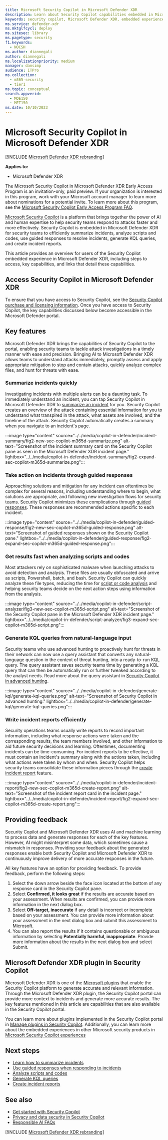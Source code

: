 ```yaml
---
title: Microsoft Security Copilot in Microsoft Defender XDR
description: Learn about Security Copilot capabilities embedded in Microsoft Defender XDR.
keywords: security copilot, Microsoft Defender XDR, embedded experience, incident summary, script analyzer, script analysis, query assistant, m365, incident report, guided response, incident response automated, automatic incident response, summarize incidents, summarize incident report, plugins, Microsoft plugins
ms.service: defender-xdr
ms.mktglfcycl: deploy
ms.sitesec: library
ms.pagetype: security
f1.keywords:
  - NOCSH
ms.author: diannegali
author: diannegali
ms.localizationpriority: medium
manager: dansimp
audience: ITPro
ms.collection: 
  - m365-security
  - tier1
ms.topic: conceptual
search.appverid:
  - MOE150
  - MET150
ms.date: 10/10/2023
---
```


# Microsoft Security Copilot in Microsoft Defender XDR

[!INCLUDE [Microsoft Defender XDR rebranding](../includes/microsoft-defender.md)]

**Applies to:**

- Microsoft Defender XDR

The Microsoft Security Copilot in Microsoft Defender XDR Early Access Program is an invitation-only, paid preview. If your organization is interested in this program, work with your Microsoft account manager to learn more about nominations for a potential invite. To learn more about this program, see the [Microsoft Security Copilot Early Access Program FAQ](/security-copilot/faq-security-copilot).

[Microsoft Security Copilot](/security-copilot/microsoft-security-copilot) is a platform that brings together the power of AI and human expertise to help security teams respond to attacks faster and more effectively. Security Copilot is embedded in Microsoft Defender XDR for security teams to efficiently summarize incidents, analyze scripts and codes, use guided responses to resolve incidents, generate KQL queries, and create incident reports.

This article provides an overview for users of the Security Copilot embedded experience in Microsoft Defender XDR, including steps to access, key capabilities, and links that detail these capabilities.

<a name='access-security-copilot-in-microsoft-365-defender'></a>

## Access Security Copilot in Microsoft Defender XDR

To ensure that you have access to Security Copilot, see the [Security Copilot purchase and licensing information](/security-copilot/faq-security-copilot). Once you have access to Security Copilot, the key capabilities discussed below become accessible in the Microsoft Defender portal.

## Key features

Microsoft Defender XDR brings the capabilities of Security Copilot to the portal, enabling security teams to tackle attack investigations in a timely manner with ease and precision. Bringing AI to Microsoft Defender XDR allows teams to understand attacks immediately, promptly assess and apply appropriate mitigation to stop and contain attacks, quickly analyze complex files, and hunt for threats with ease.

### Summarize incidents quickly

Investigating incidents with multiple alerts can be a daunting task. To immediately understand an incident, you can tap Security Copilot in Microsoft Defender XDR to [summarize an incident](security-copilot-m365d-incident-summary.md) for you. Security Copilot creates an overview of the attack containing essential information for you to understand what transpired in the attack, what assets are involved, and the timeline of the attack. Security Copilot automatically creates a summary when you navigate to an incident's page.

:::image type="content" source="../../media/copilot-in-defender/incident-summary/fig2-new-sec-copilot-m365d-summarize.png" alt-text="Screenshot of the incident summary card on the Security Copilot pane as seen in the Microsoft Defender XDR incident page." lightbox="../../media/copilot-in-defender/incident-summary/fig2-expand-sec-copilot-m365d-summarize.png":::

### Take action on incidents through guided responses

Approaching solutions and mitigation for any incident can oftentimes be complex for several reasons, including understanding where to begin, what solutions are appropriate, and following new investigation flows for security teams. Security Copilot minimizes these complications through [guided responses](security-copilot-m365d-guided-response.md). These responses are recommended actions specific to each incident.

:::image type="content" source="../../media/copilot-in-defender/guided-response/fig2-new-sec-copilot-m365d-guided-response.png" alt-text="Screenshot of guided responses shown on the Security Copilot pane." lightbox="../../media/copilot-in-defender/guided-response/fig2-expand-sec-copilot-m365d-guided-response.png":::

### Get results fast when analyzing scripts and codes

Most attackers rely on sophisticated malware when launching attacks to avoid detection and analysis. These files are usually obfuscated and arrive as scripts, Powershell, batch, and bash. Security Copilot can quickly analyze these file types, reducing the time for [script or code analysis](security-copilot-m365d-script-analysis.md) and helping security teams decide on the next action steps using information from the analysis.

:::image type="content" source="../../media/copilot-in-defender/script-analyzer/fig3-new-sec-copilot-m365d-script.png" alt-text="Screenshot of the Security Copilot pane in the Microsoft Defender XDR incident page." lightbox="../../media/copilot-in-defender/script-analyzer/fig3-expand-sec-copilot-m365d-script.png":::

### Generate KQL queries from natural-language input

Security teams who use advanced hunting to proactively hunt for threats in their network can now use a query assistant that converts any natural-language question in the context of threat hunting, into a ready-to-run KQL query. The query assistant saves security teams time by generating a KQL query that can then be automatically run or further tweaked according to the analyst needs. Read more about the query assistant in [Security Copilot in advanced hunting](advanced-hunting-security-copilot.md).

:::image type="content" source="../../media/copilot-in-defender/generate-kql/generate-kql-queries.png" alt-text="Screenshot of Security Copilot in advanced hunting." lightbox="../../media/copilot-in-defender/generate-kql/generate-kql-queries.png":::

### Write incident reports efficiently

Security operations teams usually write reports to record important information, including what response actions were taken and the corresponding results, the team members involved, and other information to aid future security decisions and learning. Oftentimes, documenting incidents can be time-consuming. For incident reports to be effective, it must contain an incident's summary along with the actions taken, including what actions were taken by whom and when. Security Copilot helps security teams consolidate these information pieces through the [create incident report](security-copilot-m365d-create-incident-report.md) feature.

:::image type="content" source="../../media/copilot-in-defender/incident-report/fig2-new-sec-copilot-m365d-create-report.png" alt-text="Screenshot of the incident report card in the incident page." lightbox="../../media/copilot-in-defender/incident-report/fig2-expand-sec-copilot-m365d-create-report.png":::

## Providing feedback

Security Copilot and Microsoft Defender XDR uses AI and machine learning to process data and generate responses for each of the key features. However, AI might misinterpret some data, which sometimes cause a mismatch in responses. Providing your feedback about the generated responses enable both Security Copilot and Microsoft Defender XDR to continuously improve delivery of more accurate responses in the future.

All key features have an option for providing feedback. To provide feedback, perform the following steps:

1. Select the down arrow beside the face icon located at the bottom of any response card in the Security Copilot pane.
2. Select **Confirmed, it looks great** if the results are accurate based on your assessment. When results are confirmed, you can provide more information in the next dialog box.
3. Select **Off-target, inaccurate** if any detail is incorrect or incomplete based on your assessment. You can provide more information about your assessment in the next dialog box and submit this assessment to Microsoft.
4. You can also report the results if it contains questionable or ambiguous information by selecting **Potentially harmful, inappropriate**. Provide more information about the results in the next dialog box and select Submit.

<a name='microsoft-365-defender-plugin-in-security-copilot'></a>

## Microsoft Defender XDR plugin in Security Copilot

Microsoft Defender XDR is one of the [Microsoft plugins](/security-copilot/manage-plugins.md#microsoft-plugins) that enable the Security Copilot platform to generate accurate and relevant information. Through the Microsoft Defender XDR plugin, the Security Copilot portal can provide more context to incidents and generate more accurate results. The key features mentioned in this article are capabilities that are also available in the Security Copilot portal.

You can learn more about plugins implemented in the Security Copilot portal in [Manage plugins in Security Copilot](/security-copilot/manage-plugins). Additionally, you can learn more about the embedded experiences in other Microsoft security products in [Microsoft Security Copilot experiences](/security-copilot/experiences-security-copilot)

## Next steps

- [Learn how to summarize incidents](security-copilot-m365d-incident-summary.md)
- [Use guided responses when responding to incidents](security-copilot-m365d-guided-response.md)
- [Analyze scripts and codes](security-copilot-m365d-script-analysis.md)
- [Generate KQL queries](advanced-hunting-security-copilot.md)
- [Create incident reports](security-copilot-m365d-create-incident-report.md)

## See also

- [Get started with Security Copilot](/security-copilot/get-started-security-copilot)
- [Privacy and data security in Security Copilot](/security-copilot/privacy-data-security)
- [Responsible AI FAQs](/security-copilot/responsible-ai-overview-security-copilot)

[!INCLUDE [Microsoft Defender XDR rebranding](../../includes/defender-m3d-techcommunity.md)]
